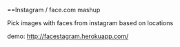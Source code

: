 ==Instagram / face.com mashup

Pick images with faces from instagram based on locations

demo: http://facestagram.herokuapp.com/